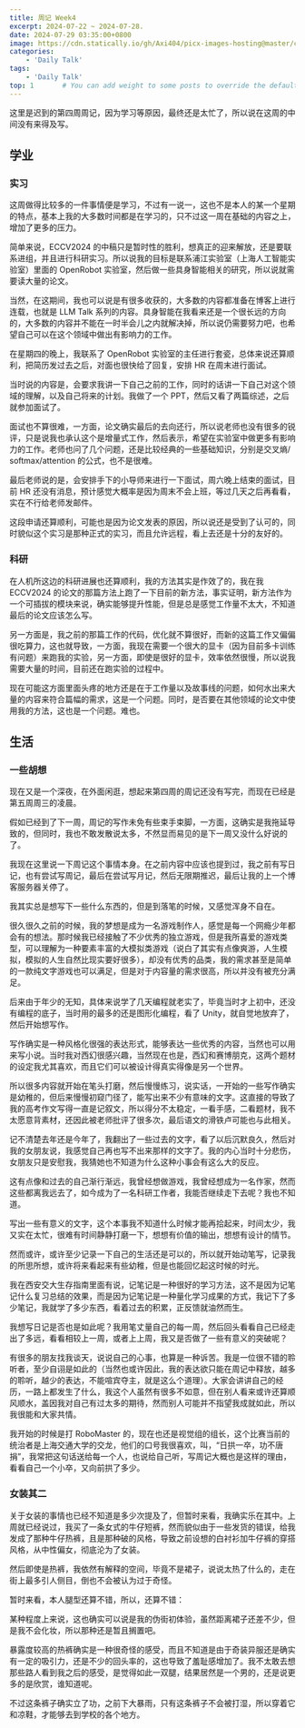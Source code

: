 ```yaml
---
title: 周记 Week4
excerpt: 2024-07-22 ~ 2024-07-28.
date: 2024-07-29 03:35:00+0800
image: https://cdn.statically.io/gh/Axi404/picx-images-hosting@master/cover.5c0worbhnk.jpg
categories:
    - 'Daily Talk'
tags:
    - 'Daily Talk'
top: 1       # You can add weight to some posts to override the default sorting (date descending)
---
```



这里是迟到的第四周周记，因为学习等原因，最终还是太忙了，所以说在这周的中间没有来得及写。

## 学业

### 实习

这周做得比较多的一件事情便是学习，不过有一说一，这也不是本人的某一个星期的特点，基本上我的大多数时间都是在学习的，只不过这一周在基础的内容之上，增加了更多的压力。

简单来说，ECCV2024 的中稿只是暂时性的胜利，想真正的迎来解放，还是要联系进组，并且进行科研实习。所以说我的目标是联系浦江实验室（上海人工智能实验室）里面的 OpenRobot 实验室，然后做一些具身智能相关的研究，所以说就需要读大量的论文。

当然，在这期间，我也可以说是有很多收获的，大多数的内容都准备在博客上进行连载，也就是 LLM Talk 系列的内容。具身智能在我看来还是一个很长远的方向的，大多数的内容并不能在一时半会儿之内就解决掉，所以说仍需要努力吧，也希望自己可以在这个领域中做出有影响力的工作。

在星期四的晚上，我联系了 OpenRobot 实验室的主任进行套瓷，总体来说还算顺利，把简历发过去之后，对面也很快给了回复，安排 HR 在周末进行面试。

当时说的内容是，会要求我讲一下自己之前的工作，同时的话讲一下自己对这个领域的理解，以及自己将来的计划。我做了一个 PPT，然后又看了两篇综述，之后就参加面试了。

面试也不算很难，一方面，论文确实最后的去向还行，所以说老师也没有很多的锐评，只是说我也承认这个是增量式工作，然后表示，希望在实验室中做更多有影响力的工作。老师也问了几个问题，还是比较经典的一些基础知识，分别是交叉熵/ softmax/attention 的公式，也不是很难。

最后老师说的是，会安排手下的小导师来进行一下面试，周六晚上结束的面试，目前 HR 还没有消息，预计感觉大概率是因为周末不会上班，等过几天之后再看看，实在不行给老师发邮件。

这段申请还算顺利，可能也是因为论文发表的原因，所以说还是受到了认可的，同时貌似这个实习是那种正式的实习，而且允许远程，看上去还是十分的友好的。

### 科研

在人机所这边的科研进展也还算顺利，我的方法其实是作效了的，我在我 ECCV2024 的论文的那篇方法上跑了一下目前的新方法，事实证明，新方法作为一个可插拔的模块来说，确实能够提升性能，但是总是感觉工作量不太大，不知道最后的论文应该怎么写。

另一方面是，我之前的那篇工作的代码，优化就不算很好，而新的这篇工作又偏偏很吃算力，这也就导致，一方面，我现在需要一个很大的显卡（因为目前多卡训练有问题）来跑我的实验，另一方面，即使是很好的显卡，效率依然很慢，所以说我需要大量的时间，目前还在跑实验的过程中。

现在可能这方面里面头疼的地方还是在于工作量以及故事线的问题，如何水出来大量的内容来符合篇幅的需求，这是一个问题。同时，是否要在其他领域的论文中使用我的方法，这也是一个问题。难也。

## 生活

### 一些胡想

现在又是一个深夜，在外面闲逛，想起来第四周的周记还没有写完，而现在已经是第五周周三的凌晨。

假如已经到了下一周，周记的写作未免有些束手束脚，一方面，这确实是我拖延导致的，但同时，我也不敢发散说太多，不然显而易见的是下一周又没什么好说的了。

我现在这里说一下周记这个事情本身。在之前内容中应该也提到过，我之前有写日记，也有尝试写周记，最后在尝试写月记，然后无限期推迟，最后让我的上一个博客服务器关停了。

我其实总是想写下一些什么东西的，但是到落笔的时候，又感觉浑身不自在。

很久很久之前的时候，我的梦想是成为一名游戏制作人，感觉是每一个网瘾少年都会有的想法。那时候我已经接触了不少优秀的独立游戏，但是我所喜爱的游戏类型，可以理解为一种要素丰富的大模拟类游戏（说白了其实有点像爽游，人生模拟，模拟的人生自然比现实要好很多），却没有优秀的品类，我的需求甚至是简单的一款纯文字游戏也可以满足，但是对于内容量的需求很高，所以并没有被充分满足。

后来由于年少的无知，具体来说学了几天编程就老实了，毕竟当时才上初中，还没有编程的底子，当时用的最多的还是图形化编程，看了 Unity，就自觉地放弃了，然后开始想写作。

写作确实是一种风格化很强的表达形式，能够表达一些优秀的内容，当然也可以用来写小说。当时我对西幻很感兴趣，当然现在也是，西幻和赛博朋克，这两个题材的设定我尤其喜欢，而且它们可以被设计得真实得像是另一个世界。

所以很多内容就开始在笔头打磨，然后慢慢练习，说实话，一开始的一些写作确实是幼稚的，但后来慢慢初窥门径了，能写出来不少有意味的文字。这直接的导致了我的高考作文写得一直是记叙文，所以得分不太稳定，一看手感，二看题材，我不太愿意背素材，还因此被老师批评了很多次，最后语文的滑铁卢可能也与此相关。

记不清楚去年还是今年了，我翻出了一些过去的文字，看了以后沉默良久，然后对我的女朋友说，我感觉自己再也写不出来那样的文字了。我的内心当时十分悲伤，女朋友只是安慰我，我猜她也不知道为什么这种小事会有这么大的反应。

这有点像和过去的自己渐行渐远，我曾经想做游戏，我曾经想成为一名作家，然而这些都离我远去了，如今成为了一名科研工作者，我能否继续走下去呢？我也不知道。

写出一些有意义的文字，这个本事我不知道什么时候才能再拾起来，时间太少，我又实在太忙，很难有时间静静打磨一下，想想有价值的输出，想想有设计的情节。

然而或许，或许至少记录一下自己的生活还是可以的，所以就开始动笔写，记录我的所思所想，或许将来看起来有些幼稚，但是也能回忆起这时候的时光。

我在西安交大生存指南里面有说，记笔记是一种很好的学习方法，这不是因为记笔记什么复习总结的效果，而是因为记笔记是一种量化学习成果的方式，我记下了多少笔记，我就学了多少东西，看着过去的积累，正反馈就油然而生。

我想写日记是否也是如此呢？我用笔丈量自己的每一周，然后回头看看自己已经走出了多远，看看相较上一周，或者上上周，我又是否做了一些有意义的突破呢？

有很多的朋友找我谈天，说说自己的心事，也算是一种诉苦。我是一位很不错的聆听者，至少自诩是如此的（当然也或许因此，我的表达欲只能在周记中释放，越多的聆听，越少的表达，不能喧宾夺主，就是这么个道理）。大家会讲讲自己的经历，一路上都发生了什么，我这个人虽然有很多不如意，但在别人看来或许还算顺风顺水，盖因我对自己有过太多的期待，然而别人可能并不指望我成就如此，所以我很能和大家共情。

我开始的时候是打 RoboMaster 的，现在也还是视觉组的组长，这个比赛当前的统治者是上海交通大学的交龙，他们的口号我很喜欢，叫，“日拱一卒，功不唐捐”，我常把这句话送给每一个人，也说给自己听，写周记大概也是这样的理由，看看自己一个小卒，又向前拱了多少。

### 女装其二

关于女装的事情也已经不知道是多少次提及了，但暂时来看，我确实乐在其中。上周就已经说过，我买了一条女式的牛仔短裤，然而貌似由于一些发货的错误，给我发成了那种牛仔热裤，且是那种破的风格，导致之前设想的白衬衫加牛仔裤的穿搭风格，从中性偏女，彻底沦为了女装。

然后即使是热裤，我依然有解释的空间，毕竟不是裙子，说说太热了什么的，走在街上最多引人侧目，倒也不会被认为过于奇怪。

暂时来看，本人腿型还算不错，所以，还算不错：

<hairy-image-group col="400px" row="400px" loading = "lazy">
  <hairy-image fit="cover" loading = "lazy" src="https://cdn.statically.io/gh/Axi404/picx-images-hosting@master/女装1.6m3tv2tgyq.jpg" />
  <hairy-image fit="cover" loading = "lazy" src="https://cdn.statically.io/gh/Axi404/picx-images-hosting@master/女装2.7zqcz44izo.jpg" />
  <hairy-image fit="cover" loading = "lazy" src="https://cdn.statically.io/gh/Axi404/picx-images-hosting@master/女装3.8vmueke7fp.jpg" />
</hairy-image-group>

某种程度上来说，这也确实可以说是我的伪街初体验，虽然距离裙子还差不少，但是我不会化妆，所以那种还是暂且搁置吧。

暴露度较高的热裤确实是一种很奇怪的感受，而且不知道是由于奇装异服还是确实有一定的吸引力，还是不少的回头率的，这也导致了羞耻感增加了。我不太敢去想那些路人看到我之后的感受，是觉得如此一双腿，结果居然是一个男的，还是说更多的是欣赏，谁知道呢。

不过这条裤子确实立了功，之前下大暴雨，只有这条裤子不会被打湿，所以穿着它和凉鞋，才能够去到学校的各个地方。
